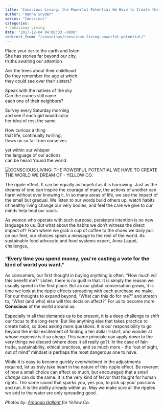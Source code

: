 ```yaml
---
title: 'Conscious Living: the Powerful Potential We Have to Create the World We Dream of'
author: "Hanna Snyder"
series: "Conscious"
categories:
- Conscious Living
date: '2017-12-04 04:00:33 -0800'
redirect_from: "/conscious/conscious-living-powerful-potential/"
---
```


Place your ear to the earth and listen  
She has stories far beyond our city,  
truths awaiting our attention

Ask the trees about their childhood  
Do they remember the age at which  
they could see over their sisters?

Speak with the natives of the sky  
Can the cranes still name  
each one of their neighbors?

Survey every Saturday morning  
and see if each girl would color  
her idea of rest the same

How curious a thing  
that life, continually twirling,  
flows on so far from ourselves

yet within our whisper  
the language of our actions  
can be heard ‘round the world

![CONSCIOUS LIVING: THE POWERFUL POTENTIAL WE HAVE TO CREATE THE WORLD WE DREAM OF - YELLOW CO.](http://yellowco.co/wp-content/uploads/2017/12/yellow-2-1.jpg)

The ripple effect. It can be equally as hopeful as it is harrowing. Just as the dreams of one can inspire the courage of many, the actions of another can harm without ever knowing it. In so many areas of life, we see the impact of the small but gradual. We listen to our words build others up, watch habits of healthy living change our very bodies, and feel the care we give to our minds help heal our souls.

As women who operate with such purpose, persistent intention is no new language to us. But what about the habits we don’t witness the direct impact of? From where we grab a cup of coffee to the shoes we daily pull on our feet, our choices speak a message to the rest of the world. As sustainable food advocate and food systems expert, Anna Lappé, challenges,

### **“Every time you spend money, you're casting a vote for the kind of world you want.”**

As consumers, our first thought in buying anything is often, “How much will this benefit me?” Listen, there is no guilt in that. It is simply the reason we usually spend in the first place. But as our global conversation grows, it is time we look at the ripple effects spreading with each purchase we make. For our thoughts to expand beyond, “What can this do for me?” and stretch to, “What (and who) else will this decision affect?” For us to become more **Conscious** of the world around us.

Especially in all that demands us to be present, it is a deep challenge to shift our focus to the long-term. But like anything else that takes practice to create habit, so does asking more questions. It is our responsibility to go beyond the initial excitement of finding a ten dollar t-shirt, and wonder at whose expense is it so cheap. This same principle can apply down to the very things we discard (where does it all really go?). In the case of fair-trade, sustainability, ethical practices, and so much more - the “out of sight, out of mind” mindset is perhaps the most dangerous one to have.

While it is easy to become quickly overwhelmed in the adjustments required, let us truly take heart in the nature of this ripple effect. Be reverent of how a small choice can affect so much, but encouraged that a small _change_ can do the same. It is the very kind of fervor that fought for human rights. The same sound that sparks you, yes you, to pick up your passions and run. It is the ability already within us. May we make sure all the ripples we add to the water are only spreading good.

_Photos by: [Amanda Gallant](http://www.amandagallant.com/) for Yellow Co._
